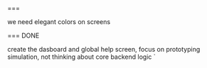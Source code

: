===

we need elegant colors on screens

=== DONE

create the dasboard and global help screen, focus on prototyping simulation, not thinking about core backend logic
`
